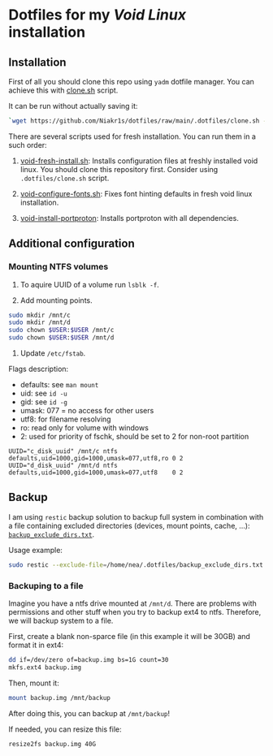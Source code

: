 # Dotfiles for my *Void Linux* installation

## Installation

First of all you should clone this repo using `yadm` dotfile manager.
You can achieve this with [clone.sh](.dotfiles/clone.sh) script.

It can be run without actually saving it:

```bash
`wget https://github.com/Niakr1s/dotfiles/raw/main/.dotfiles/clone.sh -O- | bash`
```

There are several scripts used for fresh installation.
You can run them in a such order:

1. [void-fresh-install.sh](.dotfiles/void-fresh-install.sh):
Installs configuration files at freshly installed void linux.
You should clone this repository first.
Consider using `.dotfiles/clone.sh` script.

1. [void-configure-fonts.sh](.dotfiles/void-configure-fonts.sh):
Fixes font hinting defaults in fresh void linux installation.

1. [void-install-portproton](.dotfiles/void-install-portproton.sh):
Installs portproton with all dependencies.

## Additional configuration

### Mounting NTFS volumes

1. To aquire UUID of a volume run `lsblk -f`.

1. Add mounting points.

```bash
sudo mkdir /mnt/c
sudo mkdir /mnt/d
sudo chown $USER:$USER /mnt/c
sudo chown $USER:$USER /mnt/d
```

1. Update `/etc/fstab`.

Flags description:

- defaults: see `man mount`
- uid: see `id -u`
- gid: see `id -g`
- umask: 077 = no access for other users
- utf8: for filename resolving
- ro: read only for volume with windows
- 2: used for priority of fschk, should be set to 2 for non-root partition

```fstab
UUID="c_disk_uuid" /mnt/c ntfs defaults,uid=1000,gid=1000,umask=077,utf8,ro 0 2
UUID="d_disk_uuid" /mnt/d ntfs defaults,uid=1000,gid=1000,umask=077,utf8    0 2
```

## Backup

I am using `restic` backup solution to backup full system
in combination with a file containing excluded directories
(devices, mount points, cache, ...):
[`backup_exclude_dirs.txt`](.dotfiles/backup_exclude_dirs.txt).

Usage example:

```bash
sudo restic --exclude-file=/home/nea/.dotfiles/backup_exclude_dirs.txt -r /mnt/backup backup / 
```

### Backuping to a file

Imagine you have a ntfs drive mounted at `/mnt/d`.
There are problems with permissions and other stuff when you try to backup ext4 to ntfs.
Therefore, we will backup system to a file.

First, create a blank non-sparce file (in this example it will be 30GB) and format it in ext4:

```bash
dd if=/dev/zero of=backup.img bs=1G count=30
mkfs.ext4 backup.img
```

Then, mount it:

```bash
mount backup.img /mnt/backup
```

After doing this, you can backup at `/mnt/backup`!

If needed, you can resize this file:

```bash
resize2fs backup.img 40G
```
